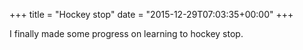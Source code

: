 +++
title = "Hockey stop"
date = "2015-12-29T07:03:35+00:00"
+++

I finally made some progress on learning to hockey stop.
			